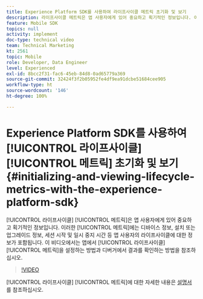 ```yaml
---
title: Experience Platform SDK를 사용하여 라이프사이클 메트릭 초기화 및 보기
description: 라이프사이클 메트릭은 앱 사용자에게 있어 중요하고 획기적인 정보입니다. 이러한 메트릭에는 디바이스 정보, 설치 또는 업그레이드 정보, 세션 시작 및 일시 중지 시간 등 앱 사용자의 라이프사이클에 대한 정보가 포함됩니다. 이 비디오에서는 앱에서 라이프사이클 메트릭을 설정하는 방법과 디버거에서 결과를 확인하는 방법을 참조하십시오.
feature: Mobile SDK
topics: null
activity: implement
doc-type: technical video
team: Technical Marketing
kt: 2561
topic: Mobile
role: Developer, Data Engineer
level: Experienced
exl-id: 8bcc2f31-fac6-45eb-84d8-0ad65779a369
source-git-commit: 32424f3f2b05952fe4df9ea91dcbe51684cee905
workflow-type: ht
source-wordcount: '146'
ht-degree: 100%

---
```


# Experience Platform SDK를 사용하여 [!UICONTROL 라이프사이클] [!UICONTROL 메트릭] 초기화 및 보기 {#initializing-and-viewing-lifecycle-metrics-with-the-experience-platform-sdk}

[!UICONTROL 라이프사이클] [!UICONTROL 메트릭]은 앱 사용자에게 있어 중요하고 획기적인 정보입니다. 이러한 [!UICONTROL 메트릭]에는 디바이스 정보, 설치 또는 업그레이드 정보, 세션 시작 및 일시 중지 시간 등 앱 사용자의 라이프사이클에 대한 정보가 포함됩니다. 이 비디오에서는 앱에서 [!UICONTROL 라이프사이클] [!UICONTROL 메트릭]을 설정하는 방법과 디버거에서 결과를 확인하는 방법을 참조하십시오.

>[!VIDEO](https://video.tv.adobe.com/v/26258/?quality=12)

[!UICONTROL 라이프사이클] [!UICONTROL 메트릭]에 대한 자세한 내용은 [설명서](https://aep-sdks.gitbook.io/docs/using-mobile-extensions/mobile-core/lifecycle)를 참조하십시오.
